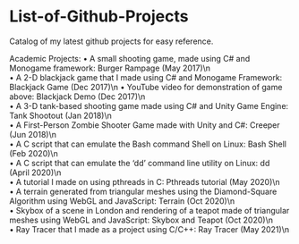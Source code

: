 # List-of-Github-Projects
Catalog of my latest github projects for easy reference.

Academic Projects:
•	A small shooting game, made using C# and Monogame framework: Burger Rampage                                                        (May 2017)\n  
•	A 2-D blackjack game that I made using C# and Monogame Framework: Blackjack Game                                                   (Dec 2017)\n 
•	YouTube video for demonstration of game above: Blackjack Demo 		                                                                 (Dec 2017)\n  
•	A 3-D tank-based shooting game made using C# and Unity Game Engine: Tank Shootout                                                  (Jan 2018)\n  
•	A First-Person Zombie Shooter Game made with Unity and C#: Creeper 	                                                               (Jun 2018)\n  
•	A C script that can emulate the Bash command Shell on Linux: Bash Shell 	                                                         (Feb 2020)\n  
•	A C script that can emulate the ‘dd’ command line utility on Linux: dd 	                                                         (April 2020)\n  
•	A tutorial I made on using pthreads in C:  Pthreads tutorial			                                                                 (May 2020)\n  
•	A terrain generated from triangular meshes using the Diamond-Square Algorithm using WebGL and JavaScript: Terrain 	 	 	 	 	 			 (Oct 2020)\n  
•	Skybox of a scene in London and rendering of a teapot made of triangular meshes using WebGL and JavaScript: Skybox and Teapot			 (Oct 2020)\n  
•	Ray Tracer that I made as a project using C/C++: Ray Tracer			                                                                   (May 2021)\n   
